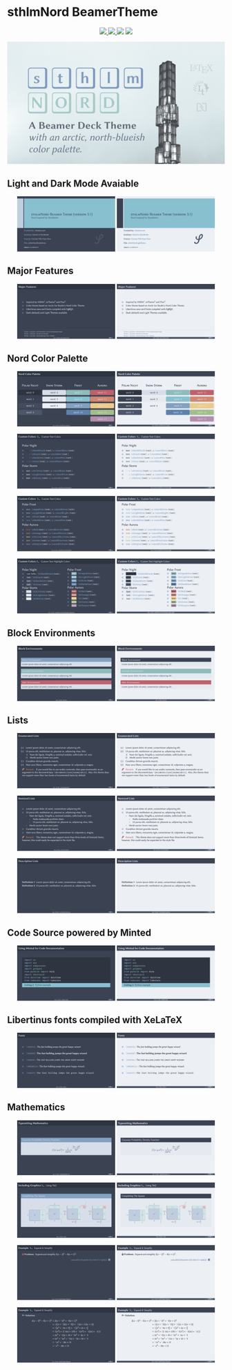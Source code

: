 # sthlmNord BeamerTheme

<p align="center">
        <a href="https://github.com/mholson/sthlmNordBeamerTheme/raw/main/sthlmNordDarkDemo.pdf">
        <img src="https://img.shields.io/badge/DownloadDarkTheme-pdf-red.svg"/>
</a>
<a href="https://github.com/mholson/sthlmNordBeamerTheme/raw/main/sthlmNordLightDemo.pdf">
        <img src="https://img.shields.io/badge/DownloadLightTheme-pdf-red.svg"/>
</a>
<img src="https://img.shields.io/badge/Compiler-XeLaTeX-blue.svg"/>
<img src="https://img.shields.io/badge/WIP-WorkInProgress-orange.svg"/>
</p>

<p align="center">
    <img src="images/dark/Page 02.png" width="800" max-width="90%" alt="Background" />
</p>

## Light and Dark Mode Avaiable

<p align="center">
    <img src="images/dark/Page 01.png" width="45%" max-width="90%" alt="Background" /> <img src="images/light/Page 01.png" width="45%" max-width="90%" alt="Background" />

</p>

## Major Features

<p align="center">
    <img src="images/dark/Page 06.png" width="45%" max-width="90%" alt="Background" /> <img src="images/light/Page 06.png" width="45%" max-width="90%" alt="Background" />
</p>

## Nord Color Palette

<p align="center">
    <img src="images/dark/Page 13.png" width="45%" max-width="90%" alt="Background" /> <img src="images/light/Page 13.png" width="45%" max-width="90%" alt="Background" />
</p>

<p align="center">
    <img src="images/dark/Page 14.png" width="45%" max-width="90%" alt="Background" /> <img src="images/light/Page 14.png" width="45%" max-width="90%" alt="Background" />
</p>

<p align="center">
    <img src="images/dark/Page 15.png" width="45%" max-width="90%" alt="Background" /> <img src="images/light/Page 15.png" width="45%" max-width="90%" alt="Background" />
</p>

<p align="center">
    <img src="images/dark/Page 17.png" width="45%" max-width="90%" alt="Background" /> <img src="images/light/Page 17.png" width="45%" max-width="90%" alt="Background" />
</p>



## Block Environments

<p align="center">
    <img src="images/dark/Page 19.png" width="45%" max-width="90%" alt="Background" /> <img src="images/light/Page 19.png" width="45%" max-width="90%" alt="Background" />
</p>


## Lists

<p align="center">
    <img src="images/dark/Page 20.png" width="45%" max-width="90%" alt="Background" /> <img src="images/light/Page 20.png" width="45%" max-width="90%" alt="Background" />
</p>

<p align="center">
    <img src="images/dark/Page 21.png" width="45%" max-width="90%" alt="Background" /> <img src="images/light/Page 21.png" width="45%" max-width="90%" alt="Background" />
</p>

<p align="center">
    <img src="images/dark/Page 22.png" width="45%" max-width="90%" alt="Background" /> <img src="images/light/Page 22.png" width="45%" max-width="90%" alt="Background" />
</p>


## Code Source powered by Minted

<p align="center">
    <img src="images/dark/Page 24.png" width="45%" max-width="90%" alt="Background" /> <img src="images/light/Page 24.png" width="45%" max-width="90%" alt="Background" />
</p>


## Libertinus fonts compiled with XeLaTeX

<p align="center">
    <img src="images/dark/Page 28.png" width="45%" max-width="90%" alt="Background" /> <img src="images/light/Page 28.png" width="45%" max-width="90%" alt="Background" />
</p>

## Mathematics

<p align="center">
    <img src="images/dark/Page 30.png" width="45%" max-width="90%" alt="Background" /> <img src="images/light/Page 30.png" width="45%" max-width="90%" alt="Background" />
</p>

<p align="center">
    <img src="images/dark/Page 31.png" width="45%" max-width="90%" alt="Background" /> <img src="images/light/Page 31.png" width="45%" max-width="90%" alt="Background" />
</p>

<p align="center">
    <img src="images/dark/Page 32.png" width="45%" max-width="90%" alt="Background" /> <img src="images/light/Page 32.png" width="45%" max-width="90%" alt="Background" />
</p>

<p align="center">
    <img src="images/dark/Page 33.png" width="45%" max-width="90%" alt="Background" /> <img src="images/light/Page 33.png" width="45%" max-width="90%" alt="Background" />
</p>


